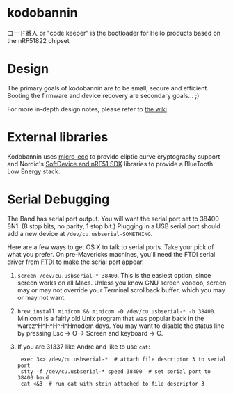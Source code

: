 kodobannin
==========

コード番人 or "code keeper" is the bootloader for Hello products based on the nRF51822 chipset

Design
======

The primary goals of kodobannin are to be small, secure and efficient. Booting the firmware and device recovery are secondary goals... ;)

For more in-depth design notes, please refer to [the wiki](http://wiki.sayhello.com/software/firmware/bootloader)

External libraries
==================

Kodobannin uses [micro-ecc](https://github.com/kmackay/micro-ecc) to provide eliptic curve cryptography support and Nordic's [SoftDevice and nRF51 SDK](https://www.nordicsemi.com/eng/Products/Bluetooth-R-low-energy/nRF51822-Development-Kit) libraries to provide a BlueTooth Low Energy stack.

Serial Debugging
================

The Band has serial port output. You will want the serial port set to 38400 8N1. (8 stop bits, no parity, 1 stop bit.) Plugging in a USB serial port should add a new device at `/dev/cu.usbserial-SOMETHING`.

Here are a few ways to get OS X to talk to serial ports. Take your pick of what you prefer. On pre-Mavericks machines, you'll need the FTDI serial driver from [FTDI](http://www.ftdichip.com/Drivers/VCP.htm) to make the serial port appear.

1. `screen /dev/cu.usbserial-* 38400`. This is the easiest option, since screen works on all Macs. Unless you know GNU screen voodoo, screen may or may not override your Terminal scrollback buffer, which you may or may not want.

2. `brew install minicom && minicom -D /dev/cu.usbserial-* -b 38400`. Minicom is a fairly old Unix program that was popular back in the warez^H^H^H^H^Hmodem days. You may want to disable the status line by pressing Esc -> O -> Screen and keyboard -> C.

3. If you are 31337 like Andre and like to use `cat`:

        exec 3<> /dev/cu.usbserial-*  # attach file descriptor 3 to serial port
        stty -f /dev/cu.usbserial-* speed 38400  # set serial port to 38400 baud
        cat <&3  # run cat with stdin attached to file descriptor 3
